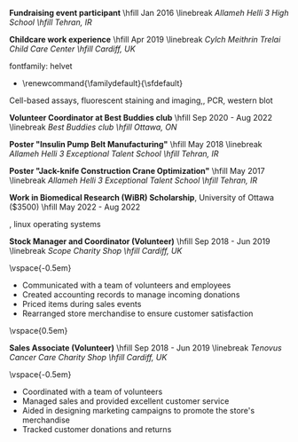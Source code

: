 
**Fundraising event participant**  \hfill Jan 2016 \linebreak
_Allameh Helli 3 High School \hfill Tehran, IR_

**Childcare work experience** \hfill Apr 2019 \linebreak
_Cylch Meithrin Trelai Child Care Center \hfill Cardiff, UK_

fontfamily: helvet
  - \renewcommand{\familydefault}{\sfdefault}

Cell-based assays, 
fluorescent staining and imaging,, PCR, western blot


**Volunteer Coordinator at Best Buddies club** \hfill Sep 2020 - Aug 2022 \linebreak 
_Best Buddies club \hfill Ottawa, ON_



**Poster "Insulin Pump Belt Manufacturing"** \hfill May 2018 \linebreak 
_Allameh Helli 3 Exceptional Talent School \hfill Tehran, IR_

**Poster "Jack-knife Construction Crane Optimization"** \hfill May 2017 \linebreak 
_Allameh Helli 3 Exceptional Talent School \hfill Tehran, IR_



**Work in Biomedical Research (WiBR) Scholarship**, University of Ottawa ($3500) \hfill May 2022 - Aug 2022

, linux operating systems



**Stock Manager and Coordinator (Volunteer)** \hfill Sep 2018 - Jun 2019  \linebreak
_Scope Charity Shop \hfill Cardiff, UK_ 


\vspace{-0.5em}

+ Communicated with a team of volunteers and employees
+ Created accounting records to manage incoming donations 
+ Priced items during sales events 
+ Rearranged store merchandise to ensure customer satisfaction


\vspace{0.5em}

**Sales Associate (Volunteer)** \hfill Sep 2018 - Jun 2019 \linebreak
_Tenovus Cancer Care Charity Shop \hfill Cardiff, UK_ 


\vspace{-0.5em}

+ Coordinated with a team of volunteers 
+ Managed sales and provided excellent customer service 
+ Aided in designing marketing campaigns to promote the store's merchandise 
+ Tracked customer donations and returns
